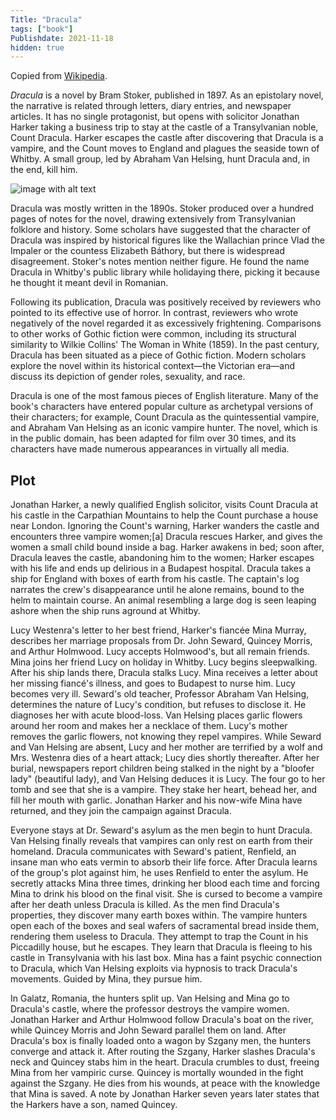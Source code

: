 ```yaml
---
Title: "Dracula"
tags: ["book"]
Publishdate: 2021-11-18
hidden: true
---
```


Copied from [Wikipedia](https://en.wikipedia.org/wiki/Dracula).

*Dracula* is a novel by Bram Stoker, published in 1897. As an epistolary novel, the narrative is related through letters, diary entries, and newspaper articles. It has no single protagonist, but opens with solicitor Jonathan Harker taking a business trip to stay at the castle of a Transylvanian noble, Count Dracula. Harker escapes the castle after discovering that Dracula is a vampire, and the Count moves to England and plagues the seaside town of Whitby. A small group, led by Abraham Van Helsing, hunt Dracula and, in the end, kill him.

![image with alt text](/img/dracula.jpg)

Dracula was mostly written in the 1890s. Stoker produced over a hundred pages of notes for the novel, drawing extensively from Transylvanian folklore and history. Some scholars have suggested that the character of Dracula was inspired by historical figures like the Wallachian prince Vlad the Impaler or the countess Elizabeth Báthory, but there is widespread disagreement. Stoker's notes mention neither figure. He found the name Dracula in Whitby's public library while holidaying there, picking it because he thought it meant devil in Romanian.

Following its publication, Dracula was positively received by reviewers who pointed to its effective use of horror. In contrast, reviewers who wrote negatively of the novel regarded it as excessively frightening. Comparisons to other works of Gothic fiction were common, including its structural similarity to Wilkie Collins' The Woman in White (1859). In the past century, Dracula has been situated as a piece of Gothic fiction. Modern scholars explore the novel within its historical context—the Victorian era—and discuss its depiction of gender roles, sexuality, and race.

Dracula is one of the most famous pieces of English literature. Many of the book's characters have entered popular culture as archetypal versions of their characters; for example, Count Dracula as the quintessential vampire, and Abraham Van Helsing as an iconic vampire hunter. The novel, which is in the public domain, has been adapted for film over 30 times, and its characters have made numerous appearances in virtually all media.

## Plot

Jonathan Harker, a newly qualified English solicitor, visits Count Dracula at his castle in the Carpathian Mountains to help the Count purchase a house near London. Ignoring the Count's warning, Harker wanders the castle and encounters three vampire women;[a] Dracula rescues Harker, and gives the women a small child bound inside a bag. Harker awakens in bed; soon after, Dracula leaves the castle, abandoning him to the women; Harker escapes with his life and ends up delirious in a Budapest hospital. Dracula takes a ship for England with boxes of earth from his castle. The captain's log narrates the crew's disappearance until he alone remains, bound to the helm to maintain course. An animal resembling a large dog is seen leaping ashore when the ship runs aground at Whitby.

Lucy Westenra's letter to her best friend, Harker's fiancée Mina Murray, describes her marriage proposals from Dr. John Seward, Quincey Morris, and Arthur Holmwood. Lucy accepts Holmwood's, but all remain friends. Mina joins her friend Lucy on holiday in Whitby. Lucy begins sleepwalking. After his ship lands there, Dracula stalks Lucy. Mina receives a letter about her missing fiancé's illness, and goes to Budapest to nurse him. Lucy becomes very ill. Seward's old teacher, Professor Abraham Van Helsing, determines the nature of Lucy's condition, but refuses to disclose it. He diagnoses her with acute blood-loss. Van Helsing places garlic flowers around her room and makes her a necklace of them. Lucy's mother removes the garlic flowers, not knowing they repel vampires. While Seward and Van Helsing are absent, Lucy and her mother are terrified by a wolf and Mrs. Westenra dies of a heart attack; Lucy dies shortly thereafter. After her burial, newspapers report children being stalked in the night by a "bloofer lady" (beautiful lady), and Van Helsing deduces it is Lucy. The four go to her tomb and see that she is a vampire. They stake her heart, behead her, and fill her mouth with garlic. Jonathan Harker and his now-wife Mina have returned, and they join the campaign against Dracula.

Everyone stays at Dr. Seward's asylum as the men begin to hunt Dracula. Van Helsing finally reveals that vampires can only rest on earth from their homeland. Dracula communicates with Seward's patient, Renfield, an insane man who eats vermin to absorb their life force. After Dracula learns of the group's plot against him, he uses Renfield to enter the asylum. He secretly attacks Mina three times, drinking her blood each time and forcing Mina to drink his blood on the final visit. She is cursed to become a vampire after her death unless Dracula is killed. As the men find Dracula's properties, they discover many earth boxes within. The vampire hunters open each of the boxes and seal wafers of sacramental bread inside them, rendering them useless to Dracula. They attempt to trap the Count in his Piccadilly house, but he escapes. They learn that Dracula is fleeing to his castle in Transylvania with his last box. Mina has a faint psychic connection to Dracula, which Van Helsing exploits via hypnosis to track Dracula's movements. Guided by Mina, they pursue him.

In Galatz, Romania, the hunters split up. Van Helsing and Mina go to Dracula's castle, where the professor destroys the vampire women. Jonathan Harker and Arthur Holmwood follow Dracula's boat on the river, while Quincey Morris and John Seward parallel them on land. After Dracula's box is finally loaded onto a wagon by Szgany men, the hunters converge and attack it. After routing the Szgany, Harker slashes Dracula's neck and Quincey stabs him in the heart. Dracula crumbles to dust, freeing Mina from her vampiric curse. Quincey is mortally wounded in the fight against the Szgany. He dies from his wounds, at peace with the knowledge that Mina is saved. A note by Jonathan Harker seven years later states that the Harkers have a son, named Quincey.
